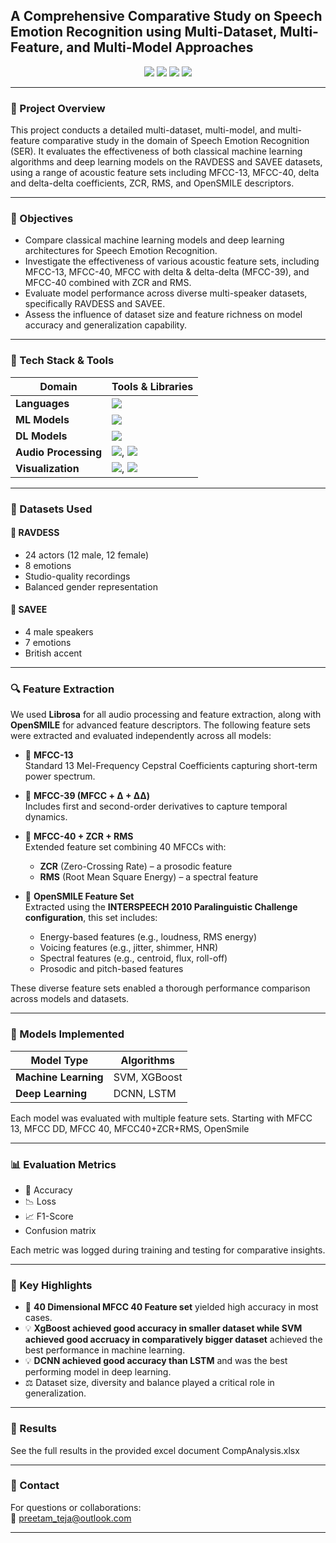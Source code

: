 ## A Comprehensive Comparative Study on Speech Emotion Recognition using Multi-Dataset, Multi-Feature, and Multi-Model Approaches 

<div align="center">
  <img src="https://img.shields.io/badge/Language-Python-blue?style=for-the-badge&logo=python" />
  <img src="https://img.shields.io/badge/Framework-PyTorch-red?style=for-the-badge&logo=pytorch" />
  <img src="https://img.shields.io/badge/Scikit--Learn-F7931E?style=for-the-badge&logo=scikitlearn&logoColor=white" />
  <img src="https://img.shields.io/badge/Audio%20Features-Librosa-yellow?style=for-the-badge&logo=librosa" />
</div>

---

### 📘 Project Overview

This project conducts a detailed multi-dataset, multi-model, and multi-feature comparative study in the domain of Speech Emotion Recognition (SER). It evaluates the effectiveness of both classical machine learning algorithms and deep learning models on the RAVDESS and SAVEE datasets, using a range of acoustic feature sets including MFCC-13, MFCC-40, delta and delta-delta coefficients, ZCR, RMS, and OpenSMILE descriptors.

---

### 🧠 Objectives

- Compare classical machine learning models and deep learning architectures for Speech Emotion Recognition.
- Investigate the effectiveness of various acoustic feature sets, including MFCC-13, MFCC-40, MFCC with delta & delta-delta (MFCC-39), and MFCC-40 combined with ZCR and RMS.
- Evaluate model performance across diverse multi-speaker datasets, specifically RAVDESS and SAVEE.
- Assess the influence of dataset size and feature richness on model accuracy and generalization capability.

---

### 🧰 Tech Stack & Tools

| Domain | Tools & Libraries |
|-------|--------------------|
| **Languages** | <img src="https://img.shields.io/badge/Python-3776AB?style=flat-square&logo=python&logoColor=white" /> |
| **ML Models** | <img src="https://img.shields.io/badge/Scikit--Learn-F7931E?style=flat-square&logo=scikitlearn&logoColor=white" /> |
| **DL Models** | <img src="https://img.shields.io/badge/PyTorch-EE4C2C?style=flat-square&logo=pytorch&logoColor=white" /> |
| **Audio Processing** | <img src="https://img.shields.io/badge/Librosa-903BAE?style=flat-square" />, <img src="https://img.shields.io/badge/NumPy-013243?style=flat-square&logo=numpy&logoColor=white" /> |
| **Visualization** | <img src="https://img.shields.io/badge/Matplotlib-11557C?style=flat-square&logo=matplotlib&logoColor=white" />, <img src="https://img.shields.io/badge/Seaborn-7E7F9A?style=flat-square" /> |

---

### 🧪 Datasets Used

#### 🎤 RAVDESS
- 24 actors (12 male, 12 female)
- 8 emotions
- Studio-quality recordings
- Balanced gender representation

#### 🧑 SAVEE
- 4 male speakers
- 7 emotions
- British accent

---

### 🔍 Feature Extraction

We used **Librosa** for all audio processing and feature extraction, along with **OpenSMILE** for advanced feature descriptors. The following feature sets were extracted and evaluated independently across all models:

- 🎵 **MFCC-13**  
  Standard 13 Mel-Frequency Cepstral Coefficients capturing short-term power spectrum.

- 🔄 **MFCC-39 (MFCC + Δ + ΔΔ)**  
  Includes first and second-order derivatives to capture temporal dynamics.

- 🧠 **MFCC-40 + ZCR + RMS**  
  Extended feature set combining 40 MFCCs with:
  - **ZCR** (Zero-Crossing Rate) – a prosodic feature  
  - **RMS** (Root Mean Square Energy) – a spectral feature  

- 🔬 **OpenSMILE Feature Set**  
  Extracted using the **INTERSPEECH 2010 Paralinguistic Challenge configuration**, this set includes:
  - Energy-based features (e.g., loudness, RMS energy)  
  - Voicing features (e.g., jitter, shimmer, HNR)  
  - Spectral features (e.g., centroid, flux, roll-off)  
  - Prosodic and pitch-based features  

These diverse feature sets enabled a thorough performance comparison across models and datasets.

---

### 🤖 Models Implemented

| Model Type | Algorithms |
|------------|------------|
| **Machine Learning** | SVM, XGBoost|
| **Deep Learning** | DCNN, LSTM |

Each model was evaluated with multiple feature sets. Starting with MFCC 13, MFCC DD, MFCC 40, MFCC40+ZCR+RMS, OpenSmile

---

### 📊 Evaluation Metrics

- 🎯 Accuracy
- 📉 Loss
- 📈 F1-Score
- Confusion matrix

Each metric was logged during training and testing for comparative insights.

---

### 📌 Key Highlights

- 🔬 **40 Dimensional MFCC 40 Feature set** yielded high accuracy in most cases.
- 💡 **XgBoost achieved good accuracy in smaller dataset while SVM achieved good accruacy in comparatively bigger dataset** achieved the best performance in machine learning.
- 💡 **DCNN achieved good accuracy than LSTM** and was the best performing model in deep learning.
- ⚖️ Dataset size, diversity and balance played a critical role in generalization.

---

### 📎 Results
See the full results in the provided excel document CompAnalysis.xlsx

---

### 💬 Contact

For questions or collaborations:  
📧 preetam_teja@outlook.com

---

